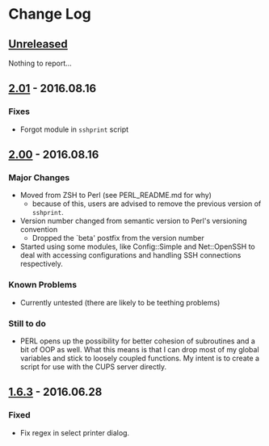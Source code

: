 # Change Log

## [Unreleased]
Nothing to report...

## [2.01] - 2016.08.16
### **Fixes**
- Forgot module in `sshprint` script

## [2.00] - 2016.08.16
### **Major Changes**
- Moved from ZSH to Perl (see PERL_README.md for why)
  - because of this, users are advised to remove the previous version of
    `sshprint`.
- Version number changed from semantic version to Perl's versioning convention
  - Dropped the `beta' postfix from the version number
- Started using some modules, like Config::Simple and Net::OpenSSH to deal with
  accessing configurations and handling SSH connections respectively.

### **Known Problems**
- Currently untested (there are likely to be teething problems)

### **Still to do**
- PERL opens up the possibility for better cohesion of subroutines and a bit of
  OOP as well. What this means is that I can drop most of my global variables
  and stick to loosely coupled functions. My intent is to create a script for
  use with the CUPS server directly.

## [1.6.3] - 2016.06.28
### Fixed
- Fix regex in select printer dialog.

[Unreleased]: https://github.com/hv15/sshprint/compare/2.00...HEAD
[2.01]: https://github.com/hv15/sshprint/compare/2.00...2.01
[2.00]: https://github.com/hv15/sshprint/compare/1.6.3-beta...2.00
[1.6.3]: https://github.com/hv15/sshprint/compare/1.6.2-beta...1.6.3-beta
